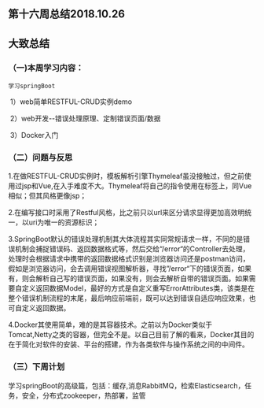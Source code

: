 ## 第十六周总结2018.10.26

## 大致总结

### （一)本周学习内容：

   	学习springBoot

​		1）web简单RESTFUL-CRUD实例demo

​		2）web开发--错误处理原理、定制错误页面/数据

​		3）Docker入门

### （二）问题与反思

​		1.在做RESTFUL-CRUD实例时，模板解析引擎Thymeleaf虽没接触过，但之前使用过jsp和Vue,在入手难度不大。Thymeleaf将自己的指令使用在标签上，同Vue相似；但其风格更像jsp；

​		2.在编写接口时采用了Restful风格，比之前只以url来区分请求显得更加高效明统一，以uri为唯一的资源标识；

​		3.SpringBoot默认的错误处理机制其大体流程其实同常规请求一样，不同的是错误机制会捕捉错误码、返回数据格式等，然后交给“/error“的Controller去处理，处理时会根据请求中携带的返回数据格式识别是浏览器访问还是postman访问，假如是浏览器访问，会去调用错误视图解析器，寻找”/error“下的错误页面，如果有，则会解析自己写的错误页面，如果没有，则会去解析自带的错误页面。如果需要自定义返回数据Model，最好的方式是自定义重写ErrorAttributes类，该类是在整个错误机制流程的末尾，最后响应前端前，既可以达到错误自适应响应效果，也可自定义返回数据。

​		4.Docker其使用简单，难的是其容器技术。之前以为Docker类似于Tomcat,Netty之类的容器，但完全不是。以自己目前了解的看来，Docker其目的在于简化对软件的安装、平台的搭建，作为各类软件与操作系统之间的中间件。

### （三）下周计划

​    	学习springBoot的高级篇，包括：缓存,消息RabbitMQ，检索Elasticsearch，任务，安全，分布式zookeeper，热部署，监管



